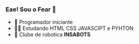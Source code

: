 ### Eae! Sou o **Fear** 👋

- 🌱 Programador iniciante
- 🧑‍🎓 Estudando HTML CSS JAVASCIPT e PYHTON
- 🤖 Clube de robotica **INSABOTS** 

